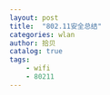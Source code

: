 ```yaml
---
layout: post
title:  "802.11安全总结"
categories: wlan
author: 拾贝
catalog: true
tags:  
    - wifi 
    - 80211
---
```


